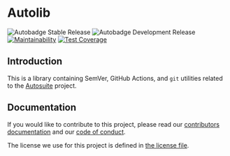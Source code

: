 # Autolib

![Autobadge Stable Release][stable-release]
![Autobadge Development Release][development-release]
[![Maintainability][quality-image]][quality-link]
[![Test Coverage][coverage-image]][coverage-link]

[stable-release]: https://img.shields.io/static/v1?label=stable&message=v0.1.0&color=blue
[development-release]: https://img.shields.io/static/v1?label=in-dev&message=v0.1.0&color=red
[quality-image]: https://api.codeclimate.com/v1/badges/da08614d5b656593b729/maintainability
[quality-link]: https://codeclimate.com/github/autosuite/autolib/maintainability
[coverage-image]: https://api.codeclimate.com/v1/badges/da08614d5b656593b729/test_coverage
[coverage-link]: https://codeclimate.com/github/autosuite/autolib/test_coverage

## Introduction

This is a library containing SemVer, GitHub Actions, and `git` utilities related to the
[Autosuite](https://github.com/autosuite) project.

## Documentation

If you would like to contribute to this project, please read our [contributors documentation](CONTRIBUTING.md) and
our [code of conduct](CODE_OF_CONDUCT.md).

The license we use for this project is defined in [the license file](LICENSE).
